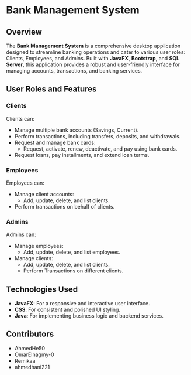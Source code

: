 # Bank Management System

## Overview
The **Bank Management System** is a comprehensive desktop application designed to streamline banking operations and cater to various user roles: Clients, Employees, and Admins. Built with **JavaFX**, **Bootstrap**, and **SQL Server**, this application provides a robust and user-friendly interface for managing accounts, transactions, and banking services.

## User Roles and Features

### **Clients**
Clients can:
- Manage multiple bank accounts (Savings, Current).
- Perform transactions, including transfers, deposits, and withdrawals.
- Request and manage bank cards:
  - Request, activate, renew, deactivate, and pay using bank cards.
- Request loans, pay installments, and extend loan terms.

### **Employees**
Employees can:
- Manage client accounts:
  - Add, update, delete, and list clients.
- Perform transactions on behalf of clients.

### **Admins**
Admins can:
- Manage employees:
  - Add, update, delete, and list employees.
- Manage clients:
  - Add, update, delete, and list clients.
  - Perform Transactions on different clients.

## Technologies Used
- **JavaFX**: For a responsive and interactive user interface.
- **CSS**: For consistent and polished UI styling.
- **Java**: For implementing business logic and backend services.

## Contributors
 - AhmedHe50
 - OmarElnagmy-0
 - Remikaa
 - ahmedhani221
